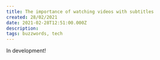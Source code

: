 ```yaml
---
title: The importance of watching videos with subtitles
created: 28/02/2021
date: 2021-02-28T12:51:00.000Z
description:
tags: buzzwords, tech
---
```


In development!
